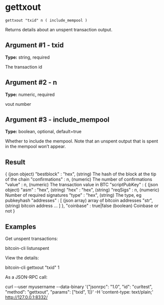 # gettxout

`gettxout "txid" n ( include_mempool )`

Returns details about an unspent transaction output.

## Argument #1 - txid

**Type:** string, required

The transaction id

## Argument #2 - n

**Type:** numeric, required

vout number

## Argument #3 - include\_mempool

**Type:** boolean, optional, default=true

Whether to include the mempool. Note that an unspent output that is spent in the mempool won’t appear.

## Result

{                             (json object)
  "bestblock" : "hex",        (string) The hash of the block at the tip of the chain
  "confirmations" : n,        (numeric) The number of confirmations
  "value" : n,                (numeric) The transaction value in BTC
  "scriptPubKey" : {          (json object)
    "asm" : "hex",            (string)
    "hex" : "hex",            (string)
    "reqSigs" : n,            (numeric) Number of required signatures
    "type" : "hex",           (string) The type, eg pubkeyhash
    "addresses" : [           (json array) array of bitcoin addresses
      "str",                  (string) bitcoin address
      ...
    ]
  },
  "coinbase" : true|false     (boolean) Coinbase or not
}

## Examples

Get unspent transactions:

bitcoin-cli listunspent

View the details:

bitcoin-cli gettxout "txid" 1

As a JSON-RPC call:

curl --user myusername --data-binary '{"jsonrpc": "1.0", "id": "curltest", "method": "gettxout", "params": ["txid", 1]}' -H 'content-type: text/plain;' http://127.0.0.1:8332/
